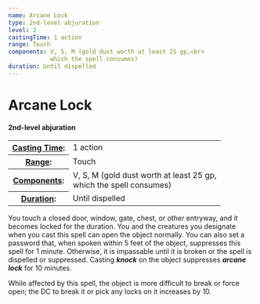 ```yaml
---
name: Arcane Lock
type: 2nd-level abjuration
level: 2
castingTime: 1 action
range: Touch
components: V, S, M (gold dust worth at least 25 gp,<br>
			which the spell consumes)
duration: Until dispelled
---
```


Arcane Lock
===========

#### 2nd-level abjuration

<table cellspacing="0" class="statBlock"><tbody><tr><th><a href="/srd/spellcasting/castingASpell.htm#castingTime">Casting Time</a>:</th><td>1 action</td></tr><tr><th><a href="/srd/spellcasting/castingASpell.htm#range">Range</a>:</th><td>Touch</td></tr><tr><th><a href="/srd/spellcasting/castingASpell.htm#components">Components</a>:</th><td>V, S, M (gold dust worth at least 25 gp,<br>which the spell consumes)</td></tr><tr><th><a href="/srd/spellcasting/castingASpell.htm#duration">Duration</a>:</th><td>Until dispelled</td></tr></tbody></table>

You touch a closed door, window, gate, chest, or other entryway, and it becomes locked for the duration. You and the creatures you designate when you cast this spell can open the object normally. You can also set a password that, when spoken within 5 feet of the object, suppresses this spell for 1 minute. Otherwise, it is impassable until it is broken or the spell is dispelled or suppressed. Casting _**knock**_ on the object suppresses _**arcane lock**_ for 10 minutes.

While affected by this spell, the object is more difficult to break or force open; the DC to break it or pick any locks on it increases by 10.